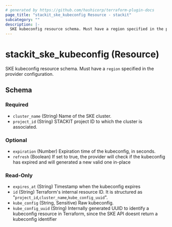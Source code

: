 ```yaml
---
# generated by https://github.com/hashicorp/terraform-plugin-docs
page_title: "stackit_ske_kubeconfig Resource - stackit"
subcategory: ""
description: |-
  SKE kubeconfig resource schema. Must have a region specified in the provider configuration.
---
```


# stackit_ske_kubeconfig (Resource)

SKE kubeconfig resource schema. Must have a `region` specified in the provider configuration.



<!-- schema generated by tfplugindocs -->
## Schema

### Required

- `cluster_name` (String) Name of the SKE cluster.
- `project_id` (String) STACKIT project ID to which the cluster is associated.

### Optional

- `expiration` (Number) Expiration time of the kubeconfig, in seconds.
- `refresh` (Boolean) If set to true, the provider will check if the kubeconfig has expired and will generated a new valid one in-place

### Read-Only

- `expires_at` (String) Timestamp when the kubeconfig expires
- `id` (String) Terraform's internal resource ID. It is structured as "`project_id`,`cluster_name`,`kube_config_uuid`".
- `kube_config` (String, Sensitive) Raw kubeconfig.
- `kube_config_uuid` (String) Internally generated UUID to identify a kubeconfig resource in Terraform, since the SKE API doesnt return a kubeconfig identifier
